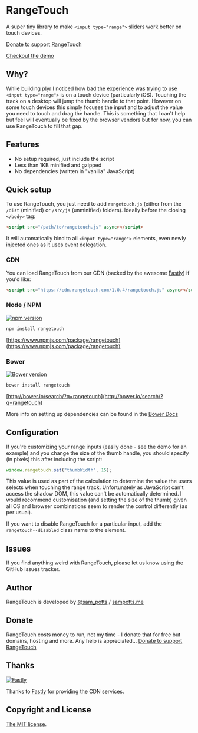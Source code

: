 # RangeTouch
A super tiny library to make `<input type="range">` sliders work better on touch devices.

[Donate to support RangeTouch](#donate)

[Checkout the demo](https://rangetouch.com)

## Why?
While building [plyr](https://plyr.io) I noticed how bad the experience was trying to use `<input type="range">` is on a touch device (particularly iOS). Touching the track on a desktop will jump the thumb handle to that point. However on some touch devices this simply focuses the input and to adjust the value you need to touch and drag the handle. This is something that I can't help but feel will eventually be fixed by the browser vendors but for now, you can use RangeTouch to fill that gap.

## Features
- No setup required, just include the script
- Less than 1KB minified and gzipped
- No dependencies (written in "vanilla" JavaScript)

## Quick setup
To use RangeTouch, you just need to add `rangetouch.js` (either from the `/dist` (minified) or `/src/js` (unminified) folders). Ideally before the closing `</body>` tag:

```html
<script src="/path/to/rangetouch.js" async></script>
```

It will automatically bind to all `<input type="range">` elements, even newly injected ones as it uses event delegation.

### CDN
You can load RangeTouch from our CDN (backed by the awesome [Fastly](https://www.fastly.com/)) if you'd like:

```html
<script src="https://cdn.rangetouch.com/1.0.4/rangetouch.js" async></script>
```

### Node / NPM
[![npm version](https://badge.fury.io/js/rangetouch.svg)](https://badge.fury.io/js/rangetouch)

```bash
npm install rangetouch
```

[https://www.npmjs.com/package/rangetouch](https://www.npmjs.com/package/rangetouch)

### Bower

[![Bower version](https://badge.fury.io/bo/rangetouch.svg)](https://badge.fury.io/bo/rangetouch)

```bash
bower install rangetouch
```

[http://bower.io/search/?q=rangetouch](http://bower.io/search/?q=rangetouch)

More info on setting up dependencies can be found in the [Bower Docs](http://bower.io/docs/creating-packages/#maintaining-dependencies)

## Configuration
If you're customizing your range inputs (easily done - see the demo for an example) and you change the size of the thumb handle, you should specify (in pixels) this after including the script:

```javascript
window.rangetouch.set("thumbWidth", 15);
```

This value is used as part of the calculation to determine the value the users selects when touching the range track. Unfortunately as JavaScript can't access the shadow DOM, this value can't be automatically determined. I would recommend customisation (and setting the size of the thumb) given all OS and browser combinations seem to render the control differently (as per usual).

If you want to disable RangeTouch for a particular input, add the `rangetouch--disabled` class name to the element.

## Issues
If you find anything weird with RangeTouch, please let us know using the GitHub issues tracker.

## Author
RangeTouch is developed by [@sam_potts](https://twitter.com/sam_potts) / [sampotts.me](http://sampotts.me)

## Donate
RangeTouch costs money to run, not my time - I donate that for free but domains, hosting and more. Any help is appreciated...
[Donate to support RangeTouch](https://www.paypal.me/pottsy/20usd)

## Thanks
[![Fastly](https://www.fastly.com/sites/all/themes/custom/fastly2016/logo.png)](https://www.fastly.com/)

Thanks to [Fastly](https://www.fastly.com/) for providing the CDN services.

## Copyright and License
[The MIT license](license.md).
